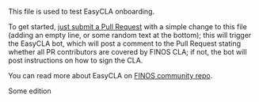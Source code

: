 This file is used to test EasyCLA onboarding.

To get started, [just submit a Pull Request](https://github.com/finos/open-developer-platform/edit/main/EASYCLA_CHANGEME.md) with a simple change to this file (adding an empty line, or some random text at the bottom); this will trigger the EasyCLA bot, which will post a comment to the Pull Request stating whether all PR contributors are covered by FINOS CLA; if not, the bot will post instructions on how to sign the CLA.

You can read more about EasyCLA on [FINOS community repo](https://github.com/finos/community/blob/master/governance/Software-Projects/EasyCLA.md).

Some edition
